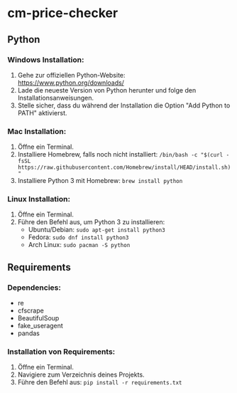 # cm-price-checker

## Python

### Windows Installation:
1. Gehe zur offiziellen Python-Website: https://www.python.org/downloads/
2. Lade die neueste Version von Python herunter und folge den Installationsanweisungen.
3. Stelle sicher, dass du während der Installation die Option "Add Python to PATH" aktivierst.

### Mac Installation:
1. Öffne ein Terminal.
2. Installiere Homebrew, falls noch nicht installiert: `/bin/bash -c "$(curl -fsSL https://raw.githubusercontent.com/Homebrew/install/HEAD/install.sh)"`
3. Installiere Python 3 mit Homebrew: `brew install python`

### Linux Installation:
1. Öffne ein Terminal.
2. Führe den Befehl aus, um Python 3 zu installieren:
   - Ubuntu/Debian: `sudo apt-get install python3`
   - Fedora: `sudo dnf install python3`
   - Arch Linux: `sudo pacman -S python`

## Requirements

### Dependencies:
- re
- cfscrape
- BeautifulSoup
- fake_useragent
- pandas

### Installation von Requirements:
1. Öffne ein Terminal.
2. Navigiere zum Verzeichnis deines Projekts.
3. Führe den Befehl aus: `pip install -r requirements.txt`
